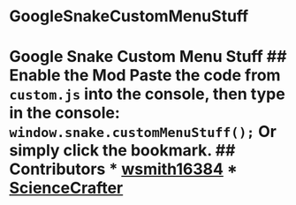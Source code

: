 # GoogleSnakeCustomMenuStuff
# Google Snake Custom Menu Stuff  ## Enable the Mod Paste the code from `custom.js` into the console, then type in the console: ``` window.snake.customMenuStuff(); ``` Or simply click the bookmark.  ## Contributors * [wsmith16384](https://github.com/wsmith16384) * [ScienceCrafter](https://github.com/ScienceCrafter)
